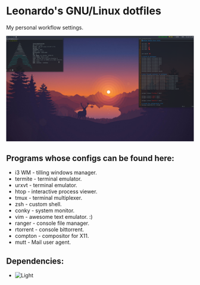 # Leonardo's GNU/Linux dotfiles
My personal workflow settings.

![Preview](Screenshots/Preview.png?raw=true "Preview")

## Programs whose configs can be found here:

+ i3 WM - tilling windows manager.
+ termite - terminal emulator.
+ urxvt - terminal emulator.
+ htop - interactive process viewer.
+ tmux - terminal multiplexer.
+ zsh - custom shell.
+ conky - system monitor.
+ vim - awesome text emulator. :)
+ ranger - console file manager.
+ rtorrent - console bittorrent.
+ compton - compositor for X11.
+ mutt - Mail user agent.

## Dependencies:

+ ![Light](https://github.com/haikarainen/light)

